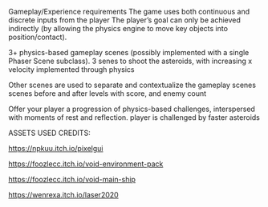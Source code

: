 Gameplay/Experience requirements
The game uses both continuous and discrete inputs from the player
The player’s goal can only be achieved indirectly (by allowing the physics engine to move key objects into position/contact).


3+ physics-based gameplay scenes (possibly implemented with a single Phaser Scene subclass).
3 senes to shoot the asteroids, with increasing x velocity implemented through physics

Other scenes are used to separate and contextualize the gameplay scenes
scenes before and after levels with score, and enemy count

Offer your player a progression of physics-based challenges, interspersed with moments of rest and reflection.
player is challenged by faster asteroids

ASSETS USED CREDITS:

https://npkuu.itch.io/pixelgui

https://foozlecc.itch.io/void-environment-pack

https://foozlecc.itch.io/void-main-ship

https://wenrexa.itch.io/laser2020
